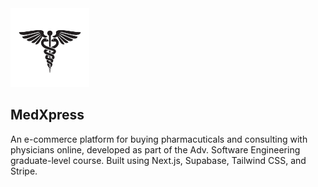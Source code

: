 <img src="https://github.com/spaaacy/medxpress/blob/main/app/icon.ico?raw=true" width="25%" height="25%" />

## MedXpress

An e-commerce platform for buying pharmacuticals and consulting with physicians online, developed as part of the Adv. Software Engineering graduate-level course. Built using Next.js, Supabase, Tailwind CSS, and Stripe.
